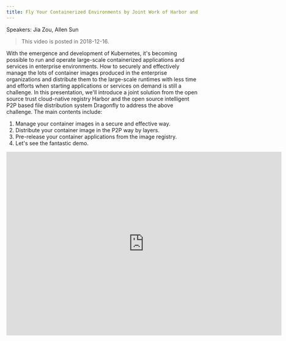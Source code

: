 ```yaml
---
title: Fly Your Containerized Environments by Joint Work of Harbor and Dragonfly
---
```


Speakers: Jia Zou, Allen Sun

> This video is posted in 2018-12-16.

With the emergence and development of Kubernetes,
it's becoming possible to run and operate large-scale containerized applications and services in enterprise environments.
How to securely and effectively manage the lots of container images produced in the enterprise organizations
and distribute them to the large-scale runtimes with less time and efforts when starting applications
or services on demand is still a challenge.
In this presentation, we'll introduce a joint solution from the open source trust cloud-native registry Harbor and
the open source intelligent P2P based file distribution system Dragonfly to address the above challenge.
The main contents include:

 1. Manage your container images in a secure and effective way.
 2. Distribute your container image in the P2P way by layers.
 3. Pre-release your container applications from the image registry.
 4. Let's see the fantastic demo.

<!-- markdownlint-disable -->

<iframe width="720" height="480" src="https://www.youtube.com/embed/kskWZsf_7oE" title="YouTube video player" frameborder="0" allow="accelerometer; autoplay; clipboard-write; encrypted-media; gyroscope; picture-in-picture" allowfullscreen> </iframe>

<!-- markdownlint-restore -->

